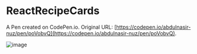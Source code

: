 # ReactRecipeCards

A Pen created on CodePen.io. Original URL: [https://codepen.io/abdulnasir-nuz/pen/poVobvQ](https://codepen.io/abdulnasir-nuz/pen/poVobvQ).


![image](https://user-images.githubusercontent.com/108569716/188110525-bed8a492-6e2c-44c7-ad20-1dc3aa12eac7.png)

